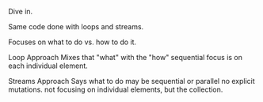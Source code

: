 Dive in.

Same code done with loops and streams.

Focuses on what to do vs. how to do it.

Loop Approach
   Mixes that "what" with the "how"
   sequential
   focus is on each individual element.

Streams Approach
   Says what to do
   may be sequential or parallel
   no explicit mutations.
   not focusing on individual elements, but the collection.
